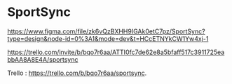 # SportSync

https://www.figma.com/file/zk6vQzBXHH9IGAk0etC7pz/SportSync?type=design&node-id=0%3A1&mode=dev&t=HCcETNYkCW1Yw4xj-1

https://trello.com/invite/b/bqo7r6aa/ATTI0fc7de62e8a5bfaff517c3911725eabbAA8A8E4A/sportsync

Trello : https://trello.com/b/bqo7r6aa/sportsync.
